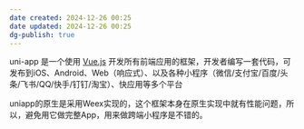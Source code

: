 ```yaml
---
date created: 2024-12-26 00:25
date updated: 2024-12-26 00:25
dg-publish: true
---
```


uni-app 是一个使用 [Vue.js](https://vuejs.org/) 开发所有前端应用的框架，开发者编写一套代码，可发布到iOS、Android、Web（响应式）、以及各种小程序（微信/支付宝/百度/头条/飞书/QQ/快手/钉钉/淘宝）、快应用等多个平台

uniapp的原生是采用Weex实现的，这个框架本身在原生实现中就有性能问题，所以，避免用它做完整App，用来做跨端小程序是不错的。
